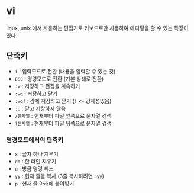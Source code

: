 # vi

linux, unix 에서 사용하는 편집기로 키보드로만 사용하여 에디팅을 할 수 있는 특징이 있다.

## 단축키

- `i` : 입력모드로 전환 (내용을 입력할 수 있는 것)  
- `ESC` : 명령모드로 전환 (기본 상태로 전환)
- `:w` : 저장하고 편집을 계속하기
- `:wq` : 저장하고 닫기
- `:wq!` : 강제 저장하고 닫기 (`!` <- 강제성있음)
- `:q` : 닫고 저장하지 않음
- `/문자열` : 현재부터 파일 앞쪽으로 문자열 검색
- `?문자열` : 현재부터 파일 뒤쪽으로 문자열 검색

### 명령모드에서의 단축키

- `x` : 글자 하나 지우기
- `dd` : 한 라인 지우기
- `u` : 방금 명령 취소
- `yy` : 현재 줄을 복사 (3줄 복사하려면 `3yy`)
- `p` : 현재 줄 아래에 붙여넣기